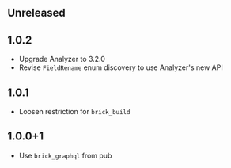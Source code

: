 ## Unreleased

## 1.0.2

* Upgrade Analyzer to 3.2.0
* Revise `FieldRename` enum discovery to use Analyzer's new API

## 1.0.1

* Loosen restriction for `brick_build`

## 1.0.0+1

* Use `brick_graphql` from pub
